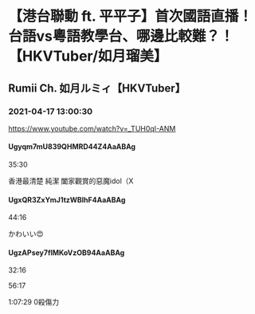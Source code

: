 # 【港台聯動 ft. 平平子】首次國語直播！台語vs粵語教學台、哪邊比較難？！【HKVTuber/如月瑠美】

## Rumii Ch. 如月ルミィ【HKVTuber】

### 2021-04-17 13:00:30

https://www.youtube.com/watch?v=_TUH0qI-ANM

#### Ugyqm7mU839QHMRD44Z4AaABAg

35:30

香港最清楚 純潔 闔家觀賞的惡魔idol（X



#### UgxQR3ZxYmJ1tzWBlhF4AaABAg

44:16

かわいい😍



#### UgzAPsey7flMKoVzOB94AaABAg

32:16

56:17

1:07:29 0殺傷力

